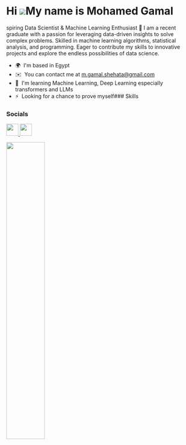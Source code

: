 Hi ![](https://user-images.githubusercontent.com/18350557/176309783-0785949b-9127-417c-8b55-ab5a4333674e.gif)My name is Mohamed Gamal
=====================================================================================================================================

spiring Data Scientist & Machine Learning Enthusiast 🚀 I am a recent graduate with a passion for leveraging data-driven insights to solve complex problems. Skilled in machine learning algorithms, statistical analysis, and programming. Eager to contribute my skills to innovative projects and explore the endless possibilities of data science.

*   🌍  I'm based in Egypt
*   ✉️  You can contact me at [m.gamal.shehata@gmail.com](mailto:m.gamal.shehata@gmail.com)
*   🧠  I'm learning Machine Learning, Deep Learning especially transformers and LLMs
*   ⚡  Looking for a chance to prove myself### Skills 


### Socials


<p align="left">
    <a href="https://www.github.com/mohamed-jemis" target="_blank" rel="noreferrer">
  <picture>
  <source media="(prefers-color-scheme: dark)" srcset="https://raw.githubusercontent.com/danielcranney/readme-generator/main/public/icons/socials/github-dark.svg" />
  <source media="(prefers-color-scheme: light)" srcset="https://raw.githubusercontent.com/danielcranney/readme-generator/main/public/icons/socials/github.svg" />
  <img src="https://raw.githubusercontent.com/danielcranney/readme-generator/main/public/icons/socials/github.svg" width="32" height="32" />
  </picture>
  </a>
    <a href="https://www.linkedin.com/in/mohamed-gamal-a4aa7b210" target="_blank" rel="noreferrer">
  <picture>
  <source media="(prefers-color-scheme: dark)" srcset="https://raw.githubusercontent.com/danielcranney/readme-generator/main/public/icons/socials/linkedin-dark.svg" />
  <source media="(prefers-color-scheme: light)" srcset="https://raw.githubusercontent.com/danielcranney/readme-generator/main/public/icons/socials/linkedin.svg" />
  <img src="https://raw.githubusercontent.com/danielcranney/readme-generator/main/public/icons/socials/linkedin.svg" width="32" height="32" />
  </picture>

  <div width="100%" align="center"><a href="https://github.com/mohamed-jemis/Emotional support robot" align="left"><img align="left" width="45%" src="https://github-readme-stats.vercel.app/api/pin/?username=mohamed-jemis&repo=Emotional support robot&title_color=0891b2&text_color=ffffff&icon_color=0891b2&bg_color=1c1917&hide_border=true&locale=en" /></a></div><br /><br /><br /><br /><br /><br /><br />
